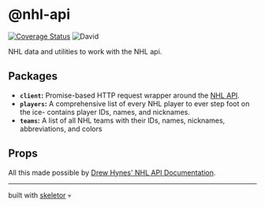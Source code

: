 # @nhl-api

[![Coverage Status](https://coveralls.io/repos/github/gretzky/nhl-api/badge.svg?branch=master)](https://coveralls.io/github/gretzky/nhl-api?branch=master) ![David](https://img.shields.io/david/gretzky/nhl-api)

NHL data and utilities to work with the NHL api.

## Packages

- **`client`:** Promise-based HTTP request wrapper around the [NHL API](https://statsapi.web.nhl.com).
- **`players`:** A comprehensive list of every NHL player to ever step foot on the ice- contains player IDs, names, and nicknames.
- **`teams`:** A list of all NHL teams with their IDs, names, nicknames, abbreviations, and colors

## Props

All this made possible by [Drew Hynes' NHL API Documentation](https://gitlab.com/dword4/nhlapi).

---
built with [skeletor](https://github.com/gretzky/skeletor) 💀
